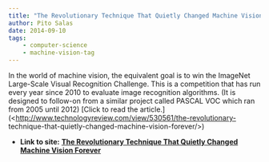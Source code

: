 ```yaml
---
title: "The Revolutionary Technique That Quietly Changed Machine Vision Forever"
author: Pito Salas
date: 2014-09-10
tags:
    - computer-science
    - machine-vision-tag
---
```




In the world of machine vision, the equivalent goal is to win the ImageNet
Large-Scale Visual Recognition Challenge. This is a competition that has run
every year since 2010 to evaluate image recognition algorithms. (It is
designed to follow-on from a similar project called PASCAL VOC which ran from
2005 until 2012) [Click to read the
article.](<http://www.technologyreview.com/view/530561/the-revolutionary-
technique-that-quietly-changed-machine-vision-forever/>)


* **Link to site:** **[The Revolutionary Technique That Quietly Changed Machine Vision Forever](None)**
